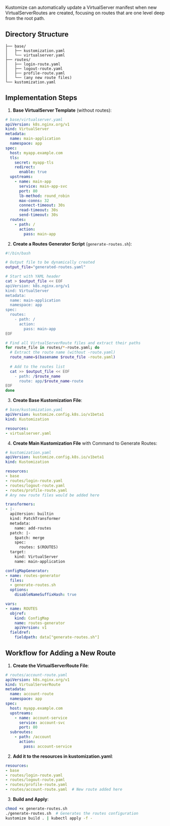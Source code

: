 Kustomize can automatically update a VirtualServer manifest when new VirtualServerRoutes are created, focusing on routes that are one level deep from the root path.

## Directory Structure

```
├── base/
│   ├── kustomization.yaml
│   └── virtualserver.yaml
├── routes/
│   ├── login-route.yaml
│   ├── logout-route.yaml
│   ├── profile-route.yaml
│   └── (any new route files)
└── kustomization.yaml
```

## Implementation Steps

1. **Base VirtualServer Template** (without routes):

```yaml
# base/virtualserver.yaml
apiVersion: k8s.nginx.org/v1
kind: VirtualServer
metadata:
  name: main-application
  namespace: app
spec:
  host: myapp.example.com
  tls:
    secret: myapp-tls
    redirect:
      enable: true
  upstreams:
    - name: main-app
      service: main-app-svc
      port: 80
      lb-method: round_robin
      max-conns: 32
      connect-timeout: 30s
      read-timeout: 30s
      send-timeout: 30s
  routes:
    - path: /
      action:
        pass: main-app
```

2. **Create a Routes Generator Script** (`generate-routes.sh`):

```bash
#!/bin/bash

# Output file to be dynamically created
output_file="generated-routes.yaml"

# Start with YAML header
cat > $output_file << EOF
apiVersion: k8s.nginx.org/v1
kind: VirtualServer
metadata:
  name: main-application
  namespace: app
spec:
  routes:
    - path: /
      action:
        pass: main-app
EOF

# Find all VirtualServerRoute files and extract their paths
for route_file in routes/*-route.yaml; do
  # Extract the route name (without -route.yaml)
  route_name=$(basename $route_file -route.yaml)
  
  # Add to the routes list
  cat >> $output_file << EOF
    - path: /$route_name
      route: app/$route_name-route
EOF
done
```

3. **Create Base Kustomization File**:

```yaml
# base/kustomization.yaml
apiVersion: kustomize.config.k8s.io/v1beta1
kind: Kustomization

resources:
- virtualserver.yaml
```

4. **Create Main Kustomization File** with Command to Generate Routes:

```yaml
# kustomization.yaml
apiVersion: kustomize.config.k8s.io/v1beta1
kind: Kustomization

resources:
- base
- routes/login-route.yaml
- routes/logout-route.yaml
- routes/profile-route.yaml
# Any new route files would be added here

transformers:
- |-
  apiVersion: builtin
  kind: PatchTransformer
  metadata:
    name: add-routes
  patch: |-
    $patch: merge
    spec:
      routes: $(ROUTES)
  target:
    kind: VirtualServer
    name: main-application

configMapGenerator:
- name: routes-generator
  files:
  - generate-routes.sh
  options:
    disableNameSuffixHash: true

vars:
- name: ROUTES
  objref:
    kind: ConfigMap
    name: routes-generator
    apiVersion: v1
  fieldref:
    fieldpath: data["generate-routes.sh"]
```

## Workflow for Adding a New Route

1. **Create the VirtualServerRoute File**:

```yaml
# routes/account-route.yaml
apiVersion: k8s.nginx.org/v1
kind: VirtualServerRoute
metadata:
  name: account-route
  namespace: app
spec:
  host: myapp.example.com
  upstreams:
    - name: account-service
      service: account-svc
      port: 80
  subroutes:
    - path: /account
      action:
        pass: account-service
```

2. **Add it to the resources in kustomization.yaml**:

```yaml
resources:
- base
- routes/login-route.yaml
- routes/logout-route.yaml
- routes/profile-route.yaml
- routes/account-route.yaml  # New route added here
```

3. **Build and Apply**:

```bash
chmod +x generate-routes.sh
./generate-routes.sh  # Generates the routes configuration
kustomize build . | kubectl apply -f -
```

